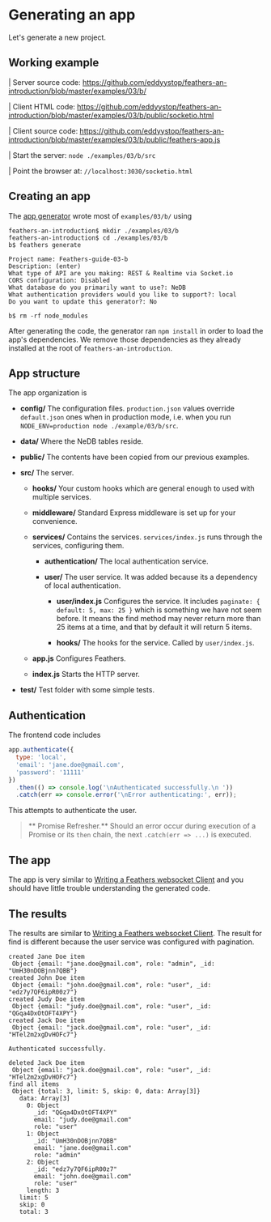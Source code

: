 # Generating an app

Let's generate a new project.

## Working example

| Server source code: https://github.com/eddyystop/feathers-an-introduction/blob/master/examples/03/b/

| Client HTML code: https://github.com/eddyystop/feathers-an-introduction/blob/master/examples/03/b/public/socketio.html

| Client source code: https://github.com/eddyystop/feathers-an-introduction/blob/master/examples/03/b/public/feathers-app.js

| Start the server: `node ./examples/03/b/src`

| Point the browser at: `//localhost:3030/socketio.html`

## Creating an app

The [app generator](https://docs.feathersjs.com/getting-started/scaffolding.html#generate-the-app)
wrote most of `examples/03/b/` using

```text
feathers-an-introduction$ mkdir ./examples/03/b
feathers-an-introduction$ cd ./examples/03/b
b$ feathers generate

Project name: Feathers-guide-03-b
Description: (enter)
What type of API are you making: REST & Realtime via Socket.io
CORS configuration: Disabled
What database do you primarily want to use?: NeDB
What authentication providers would you like to support?: local
Do you want to update this generator?: No

b$ rm -rf node_modules
```

After generating the code, the generator ran `npm install` in order to load the app's dependencies.
We remove those dependencies as they already installed at the root of `feathers-an-introduction`.

## App structure

The app organization is

- **config/** The configuration files.
`production.json` values override `default.json` ones when in production mode,
i.e. when you run `NODE_ENV=production node ./example/03/b/src`.

- **data/** Where the NeDB tables reside.

- **public/** The contents have been copied from our previous examples.

- **src/** The server.
    
    - **hooks/** Your custom hooks which are general enough to used with multiple services.
    
    - **middleware/** Standard Express middleware is set up for your convenience.
    
    - **services/** Contains the services.
    `services/index.js` runs through the services, configuring them.
    
        - **authentication/** The local authentication service.
        
        - **user/** The user service. It was added because its a dependency of local authentication.
        
            - **user/index.js** Configures the service.
            It includes `paginate: { default: 5, max: 25 }` which is something we have not seem before.
            It means the find method may never return more than 25 items at a time,
            and that by default it will return 5 items.
        
            - **hooks/** The hooks for the service. Called by `user/index.js`.
            
    - **app.js** Configures Feathers.
    
    - **index.js** Starts the HTTP server.
 
- **test/** Test folder with some simple tests.

## Authentication

The frontend code includes
```javascript
app.authenticate({
  type: 'local',
  'email': 'jane.doe@gmail.com',
  'password': '11111'
})
  .then(() => console.log('\nAuthenticated successfully.\n '))
  .catch(err => console.error('\nError authenticating:', err));
```

This attempts to authenticate the user.

> ** Promise Refresher.** Should an error occur during execution of a Promise
or its `then` chain, the next `.catch(err => ...)` is executed.

## The app

The app is very similar to [Writing a Feathers websocket Client](../basic-feathers/socket-client.md)
and you should have little trouble understanding the generated code.

## The results

The results are similar to
[Writing a Feathers websocket Client](../basic-feathers/socket-client.md).
The result for find is different because the user service was configured with pagination.

```text
created Jane Doe item
 Object {email: "jane.doe@gmail.com", role: "admin", _id: "UmH30nDOBjnn7QBB"}
created John Doe item
 Object {email: "john.doe@gmail.com", role: "user", _id: "edz7y7QF6ipR00z7"}
created Judy Doe item
 Object {email: "judy.doe@gmail.com", role: "user", _id: "QGqa4DxOtOFT4XPY"}
created Jack Doe item
 Object {email: "jack.doe@gmail.com", role: "user", _id: "HTel2m2xgDvHOFc7"}

Authenticated successfully.
 
deleted Jack Doe item
 Object {email: "jack.doe@gmail.com", role: "user", _id: "HTel2m2xgDvHOFc7"}
find all items
 Object {total: 3, limit: 5, skip: 0, data: Array[3]}
   data: Array[3]
     0: Object
       _id: "QGqa4DxOtOFT4XPY"
       email: "judy.doe@gmail.com"
       role: "user"
     1: Object
       _id: "UmH30nDOBjnn7QBB"
       email: "jane.doe@gmail.com"
       role: "admin"
     2: Object
       _id: "edz7y7QF6ipR00z7"
       email: "john.doe@gmail.com"
       role: "user"
     length: 3
   limit: 5
   skip: 0
   total: 3
```
